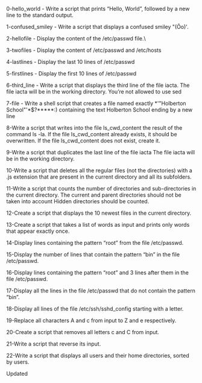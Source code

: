 0-hello_world - Write a script that prints “Hello, World”, followed by a new line to the standard output.

1-confused_smiley - Write a script that displays a confused smiley "(Ôo)'.

2-hellofile - Display the content of the /etc/passwd file.\

3-twofiles - Display the content of /etc/passwd and /etc/hosts

4-lastlines - Display the last 10 lines of /etc/passwd

5-firstlines - Display the first 10 lines of /etc/passwd

6-third_line - Write a script that displays the third line of the file iacta. The file iacta will be in the working directory. You’re not allowed to use sed

7-file - Write a shell script that creates a file named exactly *\'"Holberton School"'\*$?*****:) containing the text Holberton School ending by a new line

8-Write a script that writes into the file ls_cwd_content the result of the command ls -la. If the file ls_cwd_content already exists, it should be overwritten. If the file ls_cwd_content does not exist, create it.

9-Write a script that duplicates the last line of the file iacta
The file iacta will be in the working directory.

10-Write a script that deletes all the regular files (not the directories) with a .js extension that are present in the current directory and all its subfolders.

11-Write a script that counts the number of directories and sub-directories in the current directory.
The current and parent directories should not be taken into account
Hidden directories should be counted.

12-Create a script that displays the 10 newest files in the current directory.

13-Create a script that takes a list of words as input and prints only words that appear exactly once.

14-Display lines containing the pattern “root” from the file /etc/passwd.

15-Display the number of lines that contain the pattern “bin” in the file /etc/passwd.

16-Display lines containing the pattern “root” and 3 lines after them in the file /etc/passwd.

17-Display all the lines in the file /etc/passwd that do not contain the pattern “bin”.

18-Display all lines of the file /etc/ssh/sshd_config starting with a letter.

19-Replace all characters A and c from input to Z and e respectively.

20-Create a script that removes all letters c and C from input.

21-Write a script that reverse its input.

22-Write a script that displays all users and their home directories, sorted by users.

Updated
